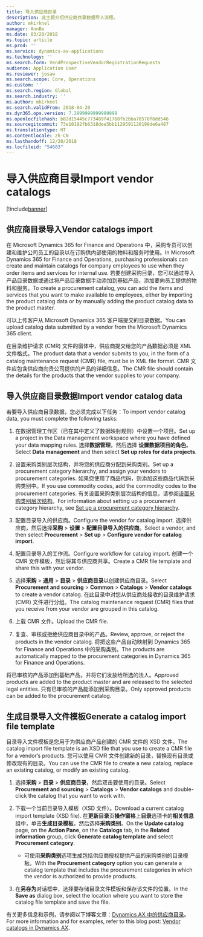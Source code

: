 ```yaml
---
title: 导入供应商目录
description: 此主题介绍供应商目录数据导入流程。
author: mkirknel
manager: AnnBe
ms.date: 03/20/2018
ms.topic: article
ms.prod: ''
ms.service: dynamics-ax-applications
ms.technology: ''
ms.search.form: VendProspectiveVendorRegistrationRequests
audience: Application User
ms.reviewer: josaw
ms.search.scope: Core, Operations
ms.custom: ''
ms.search.region: Global
ms.search.industry: ''
ms.author: mkirknel
ms.search.validFrom: 2018-04-20
ms.dyn365.ops.version: 7.2999999999999998
ms.openlocfilehash: b82d15445c773489f41768fb2bba70570f8dd546
ms.sourcegitcommit: 73e10192fb6318dee5bb1129591120199de6a487
ms.translationtype: HT
ms.contentlocale: zh-CN
ms.lasthandoff: 12/20/2018
ms.locfileid: "54683"
---
```

# <a name="import-vendor-catalogs"></a><span data-ttu-id="6f5c6-103">导入供应商目录</span><span class="sxs-lookup"><span data-stu-id="6f5c6-103">Import vendor catalogs</span></span>
[!include[banner](../includes/banner.md)]

## <a name="vendor-catalogs-import"></a><span data-ttu-id="6f5c6-104">供应商目录导入</span><span class="sxs-lookup"><span data-stu-id="6f5c6-104">Vendor catalogs import</span></span>

<span data-ttu-id="6f5c6-105">在 Microsoft Dynamics 365 for Finance and Operations 中，采购专员可以创建和维护公司员工的目录以在订购供内部使用的物料和服务时使用。</span><span class="sxs-lookup"><span data-stu-id="6f5c6-105">In Microsoft Dynamics 365 for Finance and Operations, purchasing professionals can create and maintain catalogs for company employees to use when they order items and services for internal use.</span></span> <span data-ttu-id="6f5c6-106">若要创建采购目录，您可以通过导入产品目录数据或通过将产品目录数据手动添加到基础产品，添加要向员工提供的物料和服务。</span><span class="sxs-lookup"><span data-stu-id="6f5c6-106">To create a procurement catalog, you can add the items and services that you want to make available to employees, either by importing the product catalog data or by manually adding the product catalog data to the product master.</span></span> 

<span data-ttu-id="6f5c6-107">可以上传客户从 Microsoft Dynamics 365 客户端提交的目录数据。</span><span class="sxs-lookup"><span data-stu-id="6f5c6-107">You can upload catalog data submitted by a vendor from the Microsoft Dynamics 365 client.</span></span>

<span data-ttu-id="6f5c6-108">在目录维护请求 (CMR) 文件的窗体中，供应商提交给您的产品数据必须是 XML 文件格式。</span><span class="sxs-lookup"><span data-stu-id="6f5c6-108">The product data that a vendor submits to you, in the form of a catalog maintenance request (CMR) file, must be in XML file format.</span></span> <span data-ttu-id="6f5c6-109">CMR 文件应包含供应商向贵公司提供的产品的详细信息。</span><span class="sxs-lookup"><span data-stu-id="6f5c6-109">The CMR file should contain the details for the products that the vendor supplies to your company.</span></span>

## <a name="import-vendor-catalog-data"></a><span data-ttu-id="6f5c6-110">导入供应商目录数据</span><span class="sxs-lookup"><span data-stu-id="6f5c6-110">Import vendor catalog data</span></span>

<span data-ttu-id="6f5c6-111">若要导入供应商目录数据，您必须完成以下任务：</span><span class="sxs-lookup"><span data-stu-id="6f5c6-111">To import vendor catalog data, you must complete the following tasks:</span></span>

1.  <span data-ttu-id="6f5c6-112">在数据管理工作区（已在其中定义了数据映射规则）中设置一个项目。</span><span class="sxs-lookup"><span data-stu-id="6f5c6-112">Set up a project in the Data management workspace where you have defined your data mapping rules.</span></span> <span data-ttu-id="6f5c6-113">选择**数据管理**，然后选择 **设置数据项目的角色**。</span><span class="sxs-lookup"><span data-stu-id="6f5c6-113">Select **Data management** and then select **Set up roles for data projects**.</span></span> 

2.  <span data-ttu-id="6f5c6-114">设置采购类别层次结构，并将您的供应商分配到采购类别。</span><span class="sxs-lookup"><span data-stu-id="6f5c6-114">Set up a procurement category hierarchy, and assign your vendors to procurement categories.</span></span> <span data-ttu-id="6f5c6-115">如果您使用了商品代码，则添加这些商品代码到采购类别中。</span><span class="sxs-lookup"><span data-stu-id="6f5c6-115">If you use commodity codes, add the commodity codes to the procurement categories.</span></span> <span data-ttu-id="6f5c6-116">有关设置采购类别层次结构的信息，请参阅[设置采购类别层次结构](../procurement/tasks/set-up-procurement-category-hierarchy.md)。</span><span class="sxs-lookup"><span data-stu-id="6f5c6-116">For information about setting up a procurement category hierarchy, see [Set up a procurement category hierarchy](../procurement/tasks/set-up-procurement-category-hierarchy.md).</span></span>

3.  <span data-ttu-id="6f5c6-117">配置目录导入的供应商。</span><span class="sxs-lookup"><span data-stu-id="6f5c6-117">Configure the vendor for catalog import.</span></span> <span data-ttu-id="6f5c6-118">选择供应商，然后选择**采购**  >  **设置**  >  **配置目录导入的供应商**。</span><span class="sxs-lookup"><span data-stu-id="6f5c6-118">Select a vendor, and then select **Procurement** > **Set up** > **Configure vendor for catalog import**.</span></span>

4.  <span data-ttu-id="6f5c6-119">配置目录导入的工作流。</span><span class="sxs-lookup"><span data-stu-id="6f5c6-119">Configure workflow for catalog import.</span></span> <span data-ttu-id="6f5c6-120">创建一个 CMR 文件模板，然后将其与供应商共享。</span><span class="sxs-lookup"><span data-stu-id="6f5c6-120">Create a CMR file template and share this with your vendor.</span></span>

5.  <span data-ttu-id="6f5c6-121">选择**采购** \> **通用** \> **目录** \> **供应商目录**以创建供应商目录。</span><span class="sxs-lookup"><span data-stu-id="6f5c6-121">Select **Procurement and sourcing** \> **Common** \> **Catalogs** \> **Vendor catalogs** to create a vendor catalog.</span></span> <span data-ttu-id="6f5c6-122">在此目录中对您从供应商处接收的目录维护请求 (CMR) 文件进行分组。</span><span class="sxs-lookup"><span data-stu-id="6f5c6-122">The catalog maintenance request (CMR) files that you receive from your vendor are grouped in this catalog.</span></span> 

6.  <span data-ttu-id="6f5c6-123">上载 CMR 文件。</span><span class="sxs-lookup"><span data-stu-id="6f5c6-123">Upload the CMR file.</span></span>

7.  <span data-ttu-id="6f5c6-124">复查、审核或拒绝供应商目录中的产品。</span><span class="sxs-lookup"><span data-stu-id="6f5c6-124">Review, approve, or reject the products in the vendor catalog.</span></span> <span data-ttu-id="6f5c6-125">将把这些产品自动映射到 Dynamics 365 for Finance and Operations 中的采购类别。</span><span class="sxs-lookup"><span data-stu-id="6f5c6-125">The products are automatically mapped to the procurement categories in Dynamics 365 for Finance and Operations.</span></span> 
    
<span data-ttu-id="6f5c6-126">将已审核的产品添加到基础产品，并将它们发放给所选的法人。</span><span class="sxs-lookup"><span data-stu-id="6f5c6-126">Approved products are added to the product master and are released to the selected legal entities.</span></span> <span data-ttu-id="6f5c6-127">只有已审核的产品能添加到采购目录。</span><span class="sxs-lookup"><span data-stu-id="6f5c6-127">Only approved products can be added to the procurement catalog.</span></span>

## <a name="generate-a-catalog-import-file-template"></a><span data-ttu-id="6f5c6-128">生成目录导入文件模板</span><span class="sxs-lookup"><span data-stu-id="6f5c6-128">Generate a catalog import file template</span></span>

<span data-ttu-id="6f5c6-129">目录导入文件模板是您用于为供应商产品创建的 CMR 文件的 XSD 文件。</span><span class="sxs-lookup"><span data-stu-id="6f5c6-129">The catalog import file template is an XSD file that you use to create a CMR file for a vendor’s products.</span></span> <span data-ttu-id="6f5c6-130">您可以使用 CMR 文件创建新的目录，替换现有目录或修改现有的目录。</span><span class="sxs-lookup"><span data-stu-id="6f5c6-130">You can use the CMR file to create a new catalog, replace an existing catalog, or modify an existing catalog.</span></span>

1.  <span data-ttu-id="6f5c6-131">选择**采购** \> **目录** \> **供应商目录**，然后双击要使用的目录。</span><span class="sxs-lookup"><span data-stu-id="6f5c6-131">Select **Procurement and sourcing** \> **Catalogs** \> **Vendor catalogs** and double-click the catalog that you want to work with.</span></span>

2.  <span data-ttu-id="6f5c6-132">下载一个当前目录导入模板（XSD 文件）。</span><span class="sxs-lookup"><span data-stu-id="6f5c6-132">Download a current catalog import template (XSD file).</span></span> <span data-ttu-id="6f5c6-133">在**更新目录**页**操作窗格**上**目录**选项卡的**相关信息**组中，单击**生成目录模板**，然后选择**采购类别**。</span><span class="sxs-lookup"><span data-stu-id="6f5c6-133">On the **Update catalog** page, on the **Action Pane**, on the **Catalogs** tab, in the **Related information** group, click **Generate catalog template** and select **Procurement category**.</span></span>

    -   <span data-ttu-id="6f5c6-134">可使用**采购类别**选项生成包括供应商授权提供产品的采购类别的目录模板。</span><span class="sxs-lookup"><span data-stu-id="6f5c6-134">With the **Procurement category** option you can generate a catalog template that includes the procurement categories in which the vendor is authorized to provide products.</span></span>

3. <span data-ttu-id="6f5c6-135">在**另存为**对话框中，选择要存储目录文件模板和保存该文件的位置。</span><span class="sxs-lookup"><span data-stu-id="6f5c6-135">In the **Save as** dialog box, select the location where you want to store the catalog file template and save the file.</span></span>

<span data-ttu-id="6f5c6-136">有关更多信息和示例，请参阅以下博客文章：[Dynamics AX 中的供应商目录](https://blogs.msdn.microsoft.com/dynamicsaxscm/2016/05/25/vendor-catalogs-in-dynamics-ax/)。</span><span class="sxs-lookup"><span data-stu-id="6f5c6-136">For more information and for examples, refer to this blog post: [Vendor catalogs in Dynamics AX](https://blogs.msdn.microsoft.com/dynamicsaxscm/2016/05/25/vendor-catalogs-in-dynamics-ax/).</span></span>
